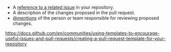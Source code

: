 * A [reference to a related issue](https://docs.github.com/en/articles/basic-writing-and-formatting-syntax/#referencing-issues-and-pull-requests) in your repository.
* A description of the changes proposed in the pull request.
* [@mentions](https://docs.github.com/en/github/writing-on-github/getting-started-with-writing-and-formatting-on-github/basic-writing-and-formatting-syntax#mentioning-people-and-teams) of the person or team responsible for reviewing proposed changes.

https://docs.github.com/en/communities/using-templates-to-encourage-useful-issues-and-pull-requests/creating-a-pull-request-template-for-your-repository
